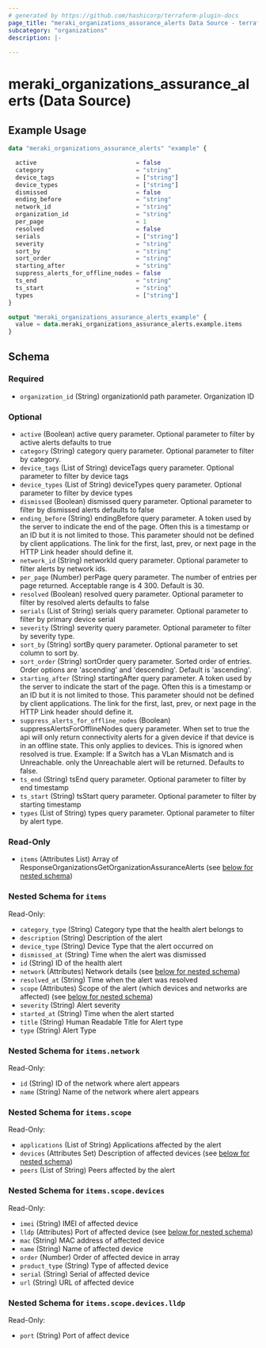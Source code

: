```yaml
---
# generated by https://github.com/hashicorp/terraform-plugin-docs
page_title: "meraki_organizations_assurance_alerts Data Source - terraform-provider-meraki"
subcategory: "organizations"
description: |-
  
---
```


# meraki_organizations_assurance_alerts (Data Source)



## Example Usage

```terraform
data "meraki_organizations_assurance_alerts" "example" {

  active                            = false
  category                          = "string"
  device_tags                       = ["string"]
  device_types                      = ["string"]
  dismissed                         = false
  ending_before                     = "string"
  network_id                        = "string"
  organization_id                   = "string"
  per_page                          = 1
  resolved                          = false
  serials                           = ["string"]
  severity                          = "string"
  sort_by                           = "string"
  sort_order                        = "string"
  starting_after                    = "string"
  suppress_alerts_for_offline_nodes = false
  ts_end                            = "string"
  ts_start                          = "string"
  types                             = ["string"]
}

output "meraki_organizations_assurance_alerts_example" {
  value = data.meraki_organizations_assurance_alerts.example.items
}
```

<!-- schema generated by tfplugindocs -->
## Schema

### Required

- `organization_id` (String) organizationId path parameter. Organization ID

### Optional

- `active` (Boolean) active query parameter. Optional parameter to filter by active alerts defaults to true
- `category` (String) category query parameter. Optional parameter to filter by category.
- `device_tags` (List of String) deviceTags query parameter. Optional parameter to filter by device tags
- `device_types` (List of String) deviceTypes query parameter. Optional parameter to filter by device types
- `dismissed` (Boolean) dismissed query parameter. Optional parameter to filter by dismissed alerts defaults to false
- `ending_before` (String) endingBefore query parameter. A token used by the server to indicate the end of the page. Often this is a timestamp or an ID but it is not limited to those. This parameter should not be defined by client applications. The link for the first, last, prev, or next page in the HTTP Link header should define it.
- `network_id` (String) networkId query parameter. Optional parameter to filter alerts by network ids.
- `per_page` (Number) perPage query parameter. The number of entries per page returned. Acceptable range is 4 300. Default is 30.
- `resolved` (Boolean) resolved query parameter. Optional parameter to filter by resolved alerts defaults to false
- `serials` (List of String) serials query parameter. Optional parameter to filter by primary device serial
- `severity` (String) severity query parameter. Optional parameter to filter by severity type.
- `sort_by` (String) sortBy query parameter. Optional parameter to set column to sort by.
- `sort_order` (String) sortOrder query parameter. Sorted order of entries. Order options are 'ascending' and 'descending'. Default is 'ascending'.
- `starting_after` (String) startingAfter query parameter. A token used by the server to indicate the start of the page. Often this is a timestamp or an ID but it is not limited to those. This parameter should not be defined by client applications. The link for the first, last, prev, or next page in the HTTP Link header should define it.
- `suppress_alerts_for_offline_nodes` (Boolean) suppressAlertsForOfflineNodes query parameter. When set to true the api will only return connectivity alerts for a given device if that device is in an offline state. This only applies to devices. This is ignored when resolved is true. Example:  If a Switch has a VLan Mismatch and is Unreachable. only the Unreachable alert will be returned. Defaults to false.
- `ts_end` (String) tsEnd query parameter. Optional parameter to filter by end timestamp
- `ts_start` (String) tsStart query parameter. Optional parameter to filter by starting timestamp
- `types` (List of String) types query parameter. Optional parameter to filter by alert type.

### Read-Only

- `items` (Attributes List) Array of ResponseOrganizationsGetOrganizationAssuranceAlerts (see [below for nested schema](#nestedatt--items))

<a id="nestedatt--items"></a>
### Nested Schema for `items`

Read-Only:

- `category_type` (String) Category type that the health alert belongs to
- `description` (String) Description of the alert
- `device_type` (String) Device Type that the alert occurred on
- `dismissed_at` (String) Time when the alert was dismissed
- `id` (String) ID of the health alert
- `network` (Attributes) Network details (see [below for nested schema](#nestedatt--items--network))
- `resolved_at` (String) Time when the alert was resolved
- `scope` (Attributes) Scope of the alert (which devices and networks are affected) (see [below for nested schema](#nestedatt--items--scope))
- `severity` (String) Alert severity
- `started_at` (String) Time when the alert started
- `title` (String) Human Readable Title for Alert type
- `type` (String) Alert Type

<a id="nestedatt--items--network"></a>
### Nested Schema for `items.network`

Read-Only:

- `id` (String) ID of the network where alert appears
- `name` (String) Name of the network where alert appears


<a id="nestedatt--items--scope"></a>
### Nested Schema for `items.scope`

Read-Only:

- `applications` (List of String) Applications affected by the alert
- `devices` (Attributes Set) Description of affected devices (see [below for nested schema](#nestedatt--items--scope--devices))
- `peers` (List of String) Peers affected by the alert

<a id="nestedatt--items--scope--devices"></a>
### Nested Schema for `items.scope.devices`

Read-Only:

- `imei` (String) IMEI of affected device
- `lldp` (Attributes) Port of affected device (see [below for nested schema](#nestedatt--items--scope--devices--lldp))
- `mac` (String) MAC address of affected device
- `name` (String) Name of affected device
- `order` (Number) Order of affected device in array
- `product_type` (String) Type of affected device
- `serial` (String) Serial of affected device
- `url` (String) URL of affected device

<a id="nestedatt--items--scope--devices--lldp"></a>
### Nested Schema for `items.scope.devices.lldp`

Read-Only:

- `port` (String) Port of affect device

